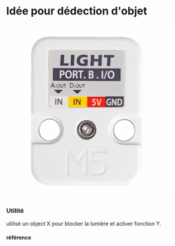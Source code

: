 # Idée pour dédection d'objet
![image de atom light](assets/images/atom_light_connectique.png)

### Utilité
utilisé un object X pour blocker la lumière et activer fonction Y.

#### référence

